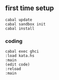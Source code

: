 ## first time setup
```
cabal update
cabal sandbox init
cabal install
```

### coding
```
cabal exec ghci
:load kata.hs
:main
(edit code)
:reload
:main
```

